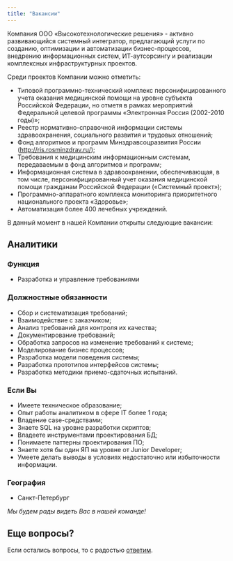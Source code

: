 ```yaml
---
title: "Вакансии"
---
```


Компания ООО «Высокотехнологические решения» - активно развивающийся системный интегратор, предлагающий услуги по созданию, оптимизации и автоматизации бизнес-процессов, внедрению информационных систем, ИТ-аутсорсингу и реализации комплексных инфраструктурных проектов.

Среди проектов Компании можно отметить:
- Типовой программно-технический комплекс персонифицированного учета оказания медицинской помощи на уровне субъекта Российской Федерации, но отметя в рамках мероприятий Федеральной целевой программы «Электронная Россия (2002-2010 годы)»;
- Реестр нормативно-справочной информации системы здравоохранения, социального развития и трудовых отношений;
- Фонд алгоритмов и программ Минздравсоцразвития России (http://ris.rosminzdrav.ru/);
- Требования к медицинским информационным системам, передаваемым в фонд алгоритмов и программ;
- Информационная система в здравоохранении, обеспечивающая, в том числе, персонифицированный учет оказания медицинской помощи гражданам Российской Федерации («Системный проект»);
- Программно-аппаратного комплекса мониторинга приоритетного национального проекта «Здоровье»;
- Автоматизация более 400 лечебных учреждений.

В данный момент в нашей Компании открыты следующие вакансии:

## Аналитики

### Функция

- Разработка и управление требованиями

### Должностные обязанности

- Сбор и систематизация требований;
- Взаимодействие с заказчиком;
- Анализ требований для контроля их качества;
- Документирование требований;
- Обработка запросов на изменение требований к системе;
- Моделирование бизнес процессов;
- Разработка модели поведения системы;
- Разработка прототипов интерфейсов системы;
- Разработка методики приемо-сдаточных испытаний.

### Если Вы
- Имеете техническое образование;
- Опыт работы аналитиком в сфере IT более 1 года;
- Владение case-средствами;
- Знаете SQL на уровне разработки скриптов;
- Владеете инструментами проектирования БД;
- Понимаете паттерны проектирования ПО;
- Знаете хотя бы один ЯП на уровне от Junior Developer;
- Умеете делать выводы в условиях недостаточно или избыточности информации.

### География

- Санкт-Петербург

*Мы будем рады видеть Вас в нашей команде!*


## Еще вопросы?


Если остались вопросы, то с радостью [ответим](mailto:hh@hitsl.ru).
